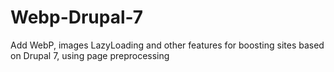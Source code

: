# Webp-Drupal-7
Add WebP, images LazyLoading and other features for boosting sites based on Drupal 7, using page preprocessing


